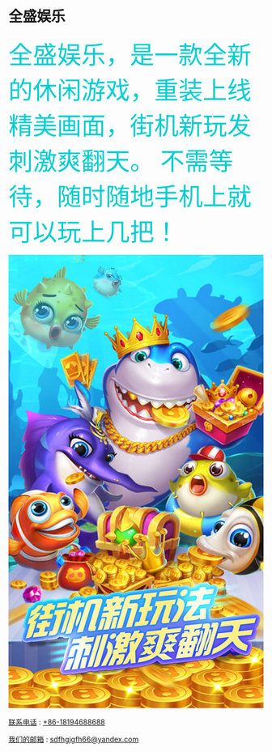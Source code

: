 # 全盛娱乐


<font color=#00CED1	 size=18 face="微软雅黑">全盛娱乐，是一款全新的休闲游戏，重装上线精美画面，街机新玩发刺激爽翻天。  不需等待，随时随地手机上就可以玩上几把！</font>


![image](https://github.com/yay604882/quanshengyule/blob/master/1.jpg)


[联系电话](+86-18194688688) : [+86-18194688688](+86-18194688688)

[我们的邮箱](sdfhgjgfh66@yandex.com) : [sdfhgjgfh66@yandex.com](sdfhgjgfh66@yandex.com)
